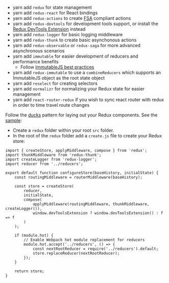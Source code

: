 * yarn add `redux` for state management
* yarn add `redux-react` for React bindings
* yarn add `redux-actions` to create [FSA](https://github.com/acdlite/flux-standard-action) compliant actions
* yarn add `redux-devtools` for development tools support, or install the [Redux DevTools Extension](https://github.com/zalmoxisus/redux-devtools-extension) instead
* yarn add `redux-logger` for basic logging middleware
* yarn add `redux-thunk` to create basic asynchonous actions
* yarn add `redux-observable` or `redux-saga` for more advanced asynchronous scenarios
* yarn add `immutable` for easier development of reducers and performance benefits 
  * Follow [ImmutableJS best practices](http://redux.js.org/docs/recipes/UsingImmutableJS.html#immutable-js-best-practices)
* yarn add `redux-immutable` to use a `combineReducers` which supports an ImmutableJS object as the root state object
* yarn add `reselect` for creating selectors
* yarn add `normalizr` for normalizing your Redux state for easier management
* yarn add `react-router-redux` if you wish to sync react router with redux in order to time travel route changes 

Follow the [ducks](https://github.com/erikras/ducks-modular-redux) pattern for laying out your Redux components. See the [sample](https://github.com/erikras/react-redux-universal-hot-example/tree/master/src/redux):

* Create a `redux` folder within your root `src` folder. 
* In the root of the `redux` folder add a `create.js` file to create your Redux store:

```
import { createStore, applyMiddleware, compose } from 'redux';
import thunkMiddleware from 'redux-thunk';
import createLogger from 'redux-logger';
import reducer from '../reducers';

export default function configureStore(baseHistory, initialState) {
    const routingMiddleware = routerMiddleware(baseHistory);

    const store = createStore(
        reducer,
        initialState,
        compose(
            applyMiddleware(routingMiddleware, thunkMiddleware, createLogger()),
            window.devToolsExtension ? window.devToolsExtension() : f => f
        )
    );

    if (module.hot) {
        // Enable Webpack hot module replacement for reducers
        module.hot.accept('../reducers', () => {
            const nextRootReducer = require('../reducers').default;
            store.replaceReducer(nextRootReducer);
        });
    }

    return store;
}
```
